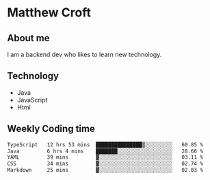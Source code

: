 # Matthew Croft

## About me
I am a backend dev who likes to learn new technology. 

## Technology
- Java
- JavaScript
- Html

## Weekly Coding time
<!--START_SECTION:waka-->

```txt
TypeScript   12 hrs 53 mins  ███████████████▒░░░░░░░░░   60.85 %
Java         6 hrs 4 mins    ███████░░░░░░░░░░░░░░░░░░   28.66 %
YAML         39 mins         ▓░░░░░░░░░░░░░░░░░░░░░░░░   03.11 %
CSS          34 mins         ▓░░░░░░░░░░░░░░░░░░░░░░░░   02.74 %
Markdown     25 mins         ▓░░░░░░░░░░░░░░░░░░░░░░░░   02.03 %
```

<!--END_SECTION:waka-->
